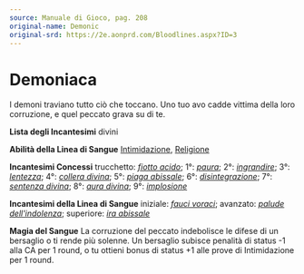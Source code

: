 ```yaml
---
source: Manuale di Gioco, pag. 208
original-name: Demonic
original-srd: https://2e.aonprd.com/Bloodlines.aspx?ID=3
---
```


# Demoniaca

I demoni traviano tutto ciò che toccano. Uno tuo avo cadde vittima della loro
corruzione, e quel peccato grava su di te.

**Lista degli Incantesimi** divini

**Abilità della Linea di Sangue** [Intimidazione](/abilita/intimidazione),
[Religione](/abilita/religione)

**Incantesimi Concessi** trucchetto:
_[fiotto acido](/incantesimi/fiotto-acido)_; 1°: _[paura](/incantesimi/paura)_;
2°: _[ingrandire](/incantesimi/ingrandire)_; 3°:
_[lentezza](/incantesimi/lentezza)_; 4°:
_[collera divina](/incantesimi/collera-divina)_; 5°:
_[piaga abissale](/incantesimi/piaga-abissale)_; 6°:
_[disintegrazione](/incantesimi/disintegrazione)_; 7°:
_[sentenza divina](/incantesimi/sentenza-divina)_; 8°:
_[aura divina](/incantesimi/aura-divina)_; 9°:
_[implosione](/incantesimi/implosione)_

**Incantesimi della Linea di Sangue** iniziale:
_[fauci voraci](/incantesimi/fauci-voraci)_; avanzato:
_[palude dell'indolenza](/incantesimi/palude-dell-indolenza)_; superiore:
_[ira abissale](/incantesimi/ira-abissale)_

**Magia del Sangue** La corruzione del peccato indebolisce le difese di un
bersaglio o ti rende più solenne. Un bersaglio subisce penalità di status -1
alla CA per 1 round, o tu ottieni bonus di status +1 alle prove di Intimidazione
per 1 round.
